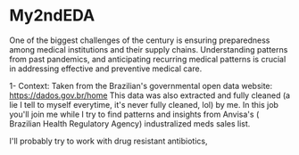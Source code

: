 # My2ndEDA
One of the biggest challenges of the century is ensuring preparedness among medical institutions 
and their supply chains. Understanding patterns from past pandemics, and anticipating recurring medical patterns
is crucial in addressing effective and preventive medical care.


1- Context: 
Taken from the Brazilian's governmental open data website: https://dados.gov.br/home
This data was also extracted and fully cleaned (a lie I tell to myself everytime, it's never fully cleaned, lol) by me. 
In this job you'll join me while I try to find patterns and insights from Anvisa's ( Brazilian Health Regulatory Agency) industralized meds sales list. 

I'll probably try to work with drug resistant antibiotics, 

